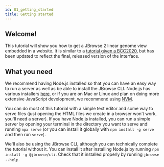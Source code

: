 ```yaml
---
id: 01_getting_started
title: Getting started
---
```


## Welcome!

This tutorial will show you how to get a JBrowse 2 linear genome view embedded
in a website. It is similar to a
[tutorial given a BCC2020](../../bcc2020_embedding_jbrowse_01_getting_started),
but has been updated to reflect the final, released version of the interface.

## What you need

We recommend having Node.js installed so that you can have an easy way to run a
server as well as be able to install the JBrowse CLI. Node.js has various
installers [here](https://nodejs.org/en/download/), or if you are on Mac or
Linux and plan on doing more extensive JavaScript development, we recommend
using [NVM](https://github.com/nvm-sh/nvm).

You can do most of this tutorial with a simple text editor and some way to serve
files (just opening the HTML files we create in a browser won't work, you'll
need a server). If you have Node.js installed, you can run a simple server by
opening your terminal in the directory you want to serve and running `npx serve`
(or you can install it globally with `npm install -g serve` and then run
`serve`).

We'll also be using the JBrowse CLI, although you can technically complete the
tutorial without it. You can install it after installing Node.js by running
`npm install -g @jbrowse/cli`. Check that it installed properly by running
`jbrowse --help`.
